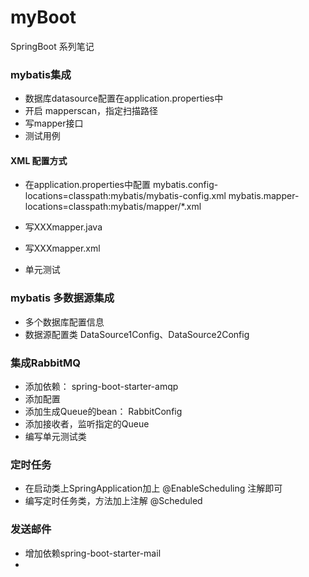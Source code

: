# myBoot
SpringBoot 系列笔记


### mybatis集成

- 数据库datasource配置在application.properties中
- 开启 mapperscan，指定扫描路径
- 写mapper接口
- 测试用例

#### XML 配置方式

- 在application.properties中配置
    mybatis.config-locations=classpath:mybatis/mybatis-config.xml
    mybatis.mapper-locations=classpath:mybatis/mapper/*.xml

- 写XXXmapper.java
- 写XXXmapper.xml
- 单元测试


### mybatis 多数据源集成

- 多个数据库配置信息
- 数据源配置类 DataSource1Config、DataSource2Config


### 集成RabbitMQ

- 添加依赖： spring-boot-starter-amqp
- 添加配置
- 添加生成Queue的bean： RabbitConfig
- 添加接收者，监听指定的Queue
- 编写单元测试类

### 定时任务

- 在启动类上SpringApplication加上 @EnableScheduling 注解即可
- 编写定时任务类，方法加上注解 @Scheduled


### 发送邮件

- 增加依赖spring-boot-starter-mail
-
